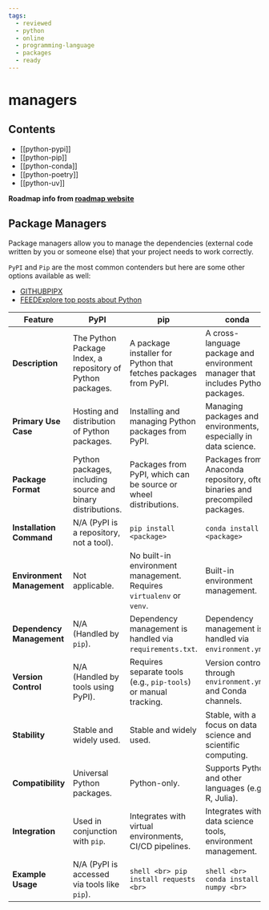 ```yaml
---
tags:
  - reviewed
  - python
  - online
  - programming-language
  - packages
  - ready
---
```


# managers

## Contents

- [[python-pypi]]
- [[python-pip]]
- [[python-conda]]
- [[python-poetry]]
- [[python-uv]]

__Roadmap info from [roadmap website](https://roadmap.sh/python/managers)__

## Package Managers

Package managers allow you to manage the dependencies (external code written by you or someone else) that your project needs to work correctly.

`PyPI` and `Pip` are the most common contenders but here are some other options available as well:

- [GITHUBPIPX](https://github.com/pypa/pipx)
- [FEEDExplore top posts about Python](https://app.daily.dev/tags/python?ref=roadmapsh)

| Feature            | PyPI                                         | pip                                           | conda                                          | poetry                                       |
|--------------------|----------------------------------------------|----------------------------------------------|------------------------------------------------|----------------------------------------------|
| __Description__    | The Python Package Index, a repository of Python packages. | A package installer for Python that fetches packages from PyPI. | A cross-language package and environment manager that includes Python packages. | A dependency and packaging manager for Python using `pyproject.toml`. |
| __Primary Use Case__ | Hosting and distribution of Python packages. | Installing and managing Python packages from PyPI. | Managing packages and environments, especially in data science. | Dependency management and packaging for Python projects. |
| __Package Format__ | Python packages, including source and binary distributions. | Packages from PyPI, which can be source or wheel distributions. | Packages from Anaconda repository, often binaries and precompiled packages. | Packages specified in `pyproject.toml`, with metadata for building and dependencies. |
| __Installation Command__ | N/A (PyPI is a repository, not a tool). | `pip install <package>`                      | `conda install <package>`                      | `poetry add <package>`                       |
| __Environment Management__ | Not applicable.                            | No built-in environment management. Requires `virtualenv` or `venv`. | Built-in environment management.                | Integrated environment management via `poetry shell`. |
| __Dependency Management__ | N/A (Handled by `pip`).                     | Dependency management is handled via `requirements.txt`. | Dependency management is handled via `environment.yml`. | Dependency management is handled via `pyproject.toml`. |
| __Version Control__ | N/A (Handled by tools using PyPI).           | Requires separate tools (e.g., `pip-tools`) or manual tracking. | Version control through `environment.yml` and Conda channels. | Version control of dependencies through `pyproject.toml`. |
| __Stability__      | Stable and widely used.                      | Stable and widely used.                      | Stable, with a focus on data science and scientific computing. | Stable, with a focus on project management and packaging. |
| __Compatibility__  | Universal Python packages.                    | Python-only.                                | Supports Python and other languages (e.g., R, Julia). | Python-only, with a focus on modern packaging. |
| __Integration__    | Used in conjunction with `pip`.               | Integrates with virtual environments, CI/CD pipelines. | Integrates with data science tools, environment management. | Integrates with version control systems and build tools. |
| __Example Usage__  | N/A (PyPI is accessed via tools like `pip`).  | ```shell <br> pip install requests <br>```  | ```shell <br> conda install numpy <br>```     | ```shell <br> poetry add requests <br>```   |
